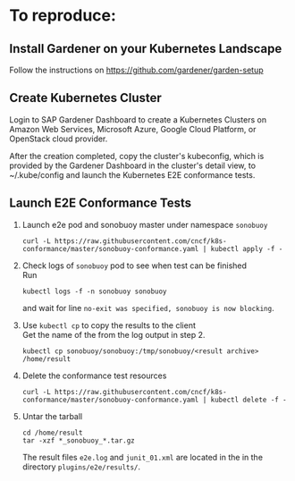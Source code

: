 # To reproduce:

## Install Gardener on your Kubernetes Landscape
Follow the instructions on https://github.com/gardener/garden-setup

## Create Kubernetes Cluster

Login to SAP Gardener Dashboard to create a Kubernetes Clusters on Amazon Web Services, Microsoft Azure, Google Cloud Platform, or OpenStack cloud provider.

After the creation completed, copy the cluster's kubeconfig, which is provided by the Gardener Dashboard in the cluster's detail view, to ~/.kube/config and launch the Kubernetes E2E conformance tests.

## Launch E2E Conformance Tests
1. Launch e2e pod and sonobuoy master under namespace `sonobuoy`   
    ```shell
    curl -L https://raw.githubusercontent.com/cncf/k8s-conformance/master/sonobuoy-conformance.yaml | kubectl apply -f -
    ```

2. Check logs of `sonobuoy` pod to see when test can be finished   
Run

    ```shell
    kubectl logs -f -n sonobuoy sonobuoy
    ```
    and wait for line `no-exit was specified, sonobuoy is now blocking`.

3. Use `kubectl cp` to copy the results to the client   
Get the name of the <result archive> from the log output in step 2.

    ```shell
    kubectl cp sonobuoy/sonobuoy:/tmp/sonobuoy/<result archive> /home/result
    ```

4. Delete the conformance test resources

    ```shell
    curl -L https://raw.githubusercontent.com/cncf/k8s-conformance/master/sonobuoy-conformance.yaml | kubectl delete -f -
    ```

5. Untar the tarball

    ```shell
    cd /home/result
    tar -xzf *_sonobuoy_*.tar.gz
    ```

    The result files `e2e.log` and `junit_01.xml` are located in the in the directory `plugins/e2e/results/`.
